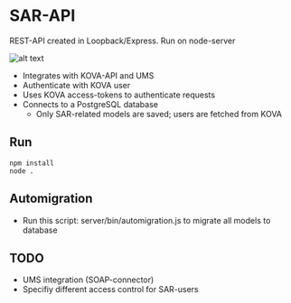 # SAR-API

REST-API created in Loopback/Express. Run on node-server 

![alt text](http://stianmorsund.no/dev/SAR-api.png)


- Integrates with KOVA-API and UMS
- Authenticate with KOVA user
- Uses KOVA access-tokens to authenticate requests
- Connects to a PostgreSQL database
	- Only SAR-related models are saved; users are fetched from KOVA

## Run
```
npm install
node .
```


## Automigration
- Run this script: server/bin/automigration.js to migrate all models to database


## TODO
- UMS integration (SOAP-connector)
- Specifiy different access control for SAR-users